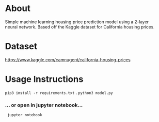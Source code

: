 # About
Simple machine learning housing price prediction model using a 2-layer neural network. Based off the Kaggle dataset for California housing prices.

# Dataset
https://www.kaggle.com/camnugent/california-housing-prices

# Usage Instructions
```pip3 install -r requirements.txt``` . 
```python3 model.py```

### ... or open in jupyter notebook...
``` jupyter notebook```
